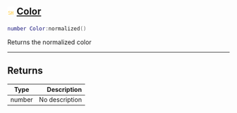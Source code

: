 ## ![shared](.gitbook/assets/shared.png) [Color](home/Color)



```lua
number Color:normalized()
```

Returns the normalized color


------
## Returns

| Type   | Description |
| ------ | ----------: |
| number | No description |

